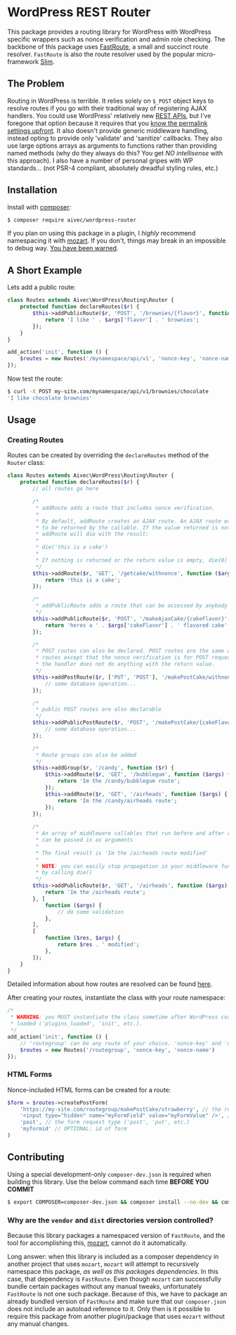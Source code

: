 # WordPress REST Router
This package provides a routing library for WordPress with WordPress specific wrappers such as nonce verification and admin role checking. The backbone of this package uses [FastRoute](https://github.com/nikic/FastRoute), a small and succinct route resolver. `FastRoute` is also the route resolver used by the popular micro-framework [Slim](http://www.slimframework.com/).

## The Problem
Routing in WordPress is terrible. It relies solely on `$_POST` object keys to resolve routes if you go with their traditional way of registering AJAX handlers. You could use WordPress' relatively new [REST APIs](https://developer.wordpress.org/rest-api/), but I've foregone that option because it requires that you [know the permalink settings upfront](https://developer.wordpress.org/rest-api/key-concepts/). It also doesn't provide generic middleware handling, instead opting to provide only 'validate' and 'sanitize' callbacks. They also use large options arrays as arguments to functions rather than providing named methods (why do they always do this? You get *NO intellisense* with this approach). I also have a number of personal gripes with WP standards... (not PSR-4 compliant, absolutely dreadful styling rules, etc.)

## Installation
Install with [composer](https://getcomposer.org/):
```sh
$ composer require aivec/wordpress-router
```
If you plan on using this package in a plugin, I *highly* recommend namespacing it with [mozart](https://github.com/coenjacobs/mozart). If you don't, things may break in an impossible to debug way. [You have been warned](https://wptavern.com/a-narrative-of-using-composer-in-a-wordpress-plugin).

## A Short Example
Lets add a public route:
```php
class Routes extends Aivec\WordPress\Routing\Router {
    protected function declareRoutes($r) {
        $this->addPublicRoute($r, 'POST', '/brownies/{flavor}', function ($args) {
            return 'I like ' . $args['flavor'] . ' brownies';
        });
    }
}

add_action('init', function () {
    $routes = new Routes('/mynamespace/api/v1', 'nonce-key', 'nonce-name')
});
```
Now test the route:
```sh
$ curl -X POST my-site.com/mynamespace/api/v1/brownies/chocolate
'I like chocolate brownies'
```

## Usage
### Creating Routes
Routes can be created by overriding the `declareRoutes` method of the `Router` class:
```php
class Routes extends Aivec\WordPress\Routing\Router {
    protected function declareRoutes($r) {
        // all routes go here

        /*
         * addRoute adds a route that includes nonce verification.
         * 
         * By default, addRoute creates an AJAX route. An AJAX route expects a value 
         * to be returned by the callable. If the value returned is not empty,
         * addRoute will die with the result:
         * 
         * die('this is a cake')
         * 
         * If nothing is returned or the return value is empty, die(0) will be called
         */
        $this->addRoute($r, 'GET', '/getcake/withnonce', function ($args) {
            return 'this is a cake';
        });

        /* 
         * addPublicRoute adds a route that can be accessed by anybody
         */
        $this->addPublicRoute($r, 'POST', '/makeAjaxCake/{cakeFlavor}', function ($args) {
            return 'heres a ' . $args['cakeFlavor'] . ' flavored cake';
        });

        /*
         * POST routes can also be declared. POST routes are the same as AJAX
         * routes except that the nonce verification is for POST requests and
         * the handler does not do anything with the return value.
         */
        $this->addPostRoute($r, ['PUT', 'POST'], '/makePostCake/withnonce', function ($args) {
            // some database operation...
        });

        /*
         * public POST routes are also declarable
         */
        $this->addPublicPostRoute($r, 'POST', '/makePostCake/{cakeFlavor}', function ($args) {
            // some database operation...
        });

        /*
         * Route groups can also be added
         */
        $this->addGroup($r, '/candy', function ($r) {
            $this->addRoute($r, 'GET', '/bubblegum', function ($args) {
                return 'Im the /candy/bubblegum route';
            });
            $this->addRoute($r, 'GET', '/airheads', function ($args) {
                return 'Im the /candy/airheads route';
            });
        });
        
        /*
         * An array of middleware callables that run before and after route invokation
         * can be passed in as arguments
         *
         * The final result is 'Im the /airheads route modified'
         *
         * NOTE: you can easily stop propagation in your middleware function
         * by calling die()
         */
        $this->addPublicRoute($r, 'GET', '/airheads', function ($args) {
            return 'Im the /airheads route';
        }, [
            function ($args) {
                // do some validation
            },
        ],
        [
            function ($res, $args) {
                return $res . ' modified';
            },
        ]);
    }
}
```
Detailed information about how routes are resolved can be found [here](https://github.com/nikic/FastRoute#defining-routes).

After creating your routes, instantiate the class with your route namespace:
```php
/*
 * WARNING: you MUST instantiate the class sometime after WordPress core functions are
 * loaded ('plugins_loaded', 'init', etc.).
 */
add_action('init', function () {
    // 'routegroup' can be any route of your choice. 'nonce-key' and 'nonce-name' are also arbitrary.
    $routes = new Routes('/routegroup', 'nonce-key', 'nonce-name')
});
```

### HTML Forms
Nonce-included HTML forms can be created for a route:
```php
$form = $routes->createPostForm(
    'https://my-site.com/routegroup/makePostCake/strawberry', // the route
    '<input type="hidden" name="myFormField" value="myFormValue" />', // the inner-html for the form
    'post', // the form request type ('post', 'put', etc.)
    'myformid' // OPTIONAL: id of form
)
```

## Contributing
Using a special development-only `composer-dev.json` is required when building this library. Use the below command each time **BEFORE YOU COMMIT**
```bash
$ export COMPOSER=composer-dev.json && composer install --no-dev && composer build
```
### Why are the `vendor` and `dist` directories version controlled?
Because this library packages a namespaced version of `FastRoute`, and the tool for accomplishing this, [mozart](github.com/coenjacobs/mozart), cannot do it automatically.

Long answer: when this library is included as a composer dependency in another project that uses `mozart`, `mozart` will attempt to recursively namespace this package, *as well as this packages dependencies*. In this case, that dependency is `FastRoute`. Even though `mozart` can successfully bundle certain packages without any manual tweaks, unfortunately `FastRoute` is not one such package. Because of this, we have to package an already bundled version of `FastRoute` and make sure that our `composer.json` does not include an autoload reference to it. Only then is it possible to require this package from another plugin/package that uses `mozart` without any manual changes.